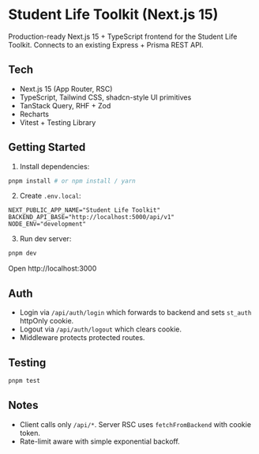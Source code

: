 # Student Life Toolkit (Next.js 15)

Production-ready Next.js 15 + TypeScript frontend for the Student Life Toolkit. Connects to an existing Express + Prisma REST API.

## Tech
- Next.js 15 (App Router, RSC)
- TypeScript, Tailwind CSS, shadcn-style UI primitives
- TanStack Query, RHF + Zod
- Recharts
- Vitest + Testing Library

## Getting Started

1. Install dependencies:
```bash
pnpm install # or npm install / yarn
```

2. Create `.env.local`:
```env
NEXT_PUBLIC_APP_NAME="Student Life Toolkit"
BACKEND_API_BASE="http://localhost:5000/api/v1"
NODE_ENV="development"
```

3. Run dev server:
```bash
pnpm dev
```

Open http://localhost:3000

## Auth
- Login via `/api/auth/login` which forwards to backend and sets `st_auth` httpOnly cookie.
- Logout via `/api/auth/logout` which clears cookie.
- Middleware protects protected routes.

## Testing
```bash
pnpm test
```

## Notes
- Client calls only `/api/*`. Server RSC uses `fetchFromBackend` with cookie token.
- Rate-limit aware with simple exponential backoff.
